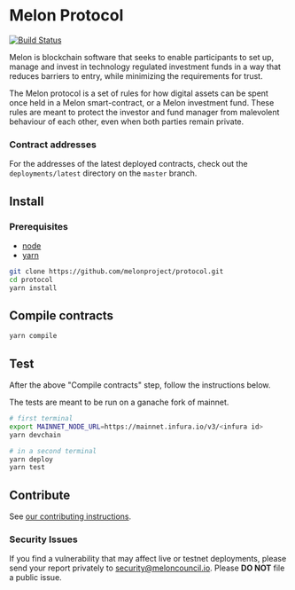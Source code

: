 # Melon Protocol

[![Build Status](https://img.shields.io/travis/melonproject/protocol/master.svg?style=flat-square)](https://travis-ci.org/melonproject/protocol)

Melon is blockchain software that seeks to enable participants to set up, manage and invest in technology regulated investment funds in a way that reduces barriers to entry, while minimizing the requirements for trust.

The Melon protocol is a set of rules for how digital assets can be spent once held in a Melon smart-contract, or a Melon investment fund.
These rules are meant to protect the investor and fund manager from malevolent behaviour of each other, even when both parties remain private.

### Contract addresses

For the addresses of the latest deployed contracts, check out the `deployments/latest` directory on the `master` branch.

## Install

### Prerequisites

- [node](https://www.nodejs.org)
- [yarn](https://www.yarnpkg.com)

```sh
git clone https://github.com/melonproject/protocol.git
cd protocol
yarn install
```

## Compile contracts

```sh
yarn compile
```

## Test

After the above "Compile contracts" step, follow the instructions below.

The tests are meant to be run on a ganache fork of mainnet.

```sh
# first terminal
export MAINNET_NODE_URL=https://mainnet.infura.io/v3/<infura id>
yarn devchain

# in a second terminal
yarn deploy
yarn test
```

## Contribute

See [our contributing instructions](CONTRIBUTING.md).

### Security Issues

If you find a vulnerability that may affect live or testnet deployments, please send your report privately to [security@meloncouncil.io](mailto:security@meloncouncil.io). Please **DO NOT** file a public issue.

